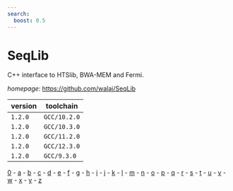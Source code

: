 ```yaml
---
search:
  boost: 0.5
---
```

# SeqLib

C++ interface to HTSlib, BWA-MEM and Fermi.

*homepage*: <https://github.com/walaj/SeqLib>

version | toolchain
--------|----------
``1.2.0`` | ``GCC/10.2.0``
``1.2.0`` | ``GCC/10.3.0``
``1.2.0`` | ``GCC/11.2.0``
``1.2.0`` | ``GCC/12.3.0``
``1.2.0`` | ``GCC/9.3.0``

[0](../0/index.md) - [a](../a/index.md) - [b](../b/index.md) - [c](../c/index.md) - [d](../d/index.md) - [e](../e/index.md) - [f](../f/index.md) - [g](../g/index.md) - [h](../h/index.md) - [i](../i/index.md) - [j](../j/index.md) - [k](../k/index.md) - [l](../l/index.md) - [m](../m/index.md) - [n](../n/index.md) - [o](../o/index.md) - [p](../p/index.md) - [q](../q/index.md) - [r](../r/index.md) - [s](../s/index.md) - [t](../t/index.md) - [u](../u/index.md) - [v](../v/index.md) - [w](../w/index.md) - [x](../x/index.md) - [y](../y/index.md) - [z](../z/index.md)

